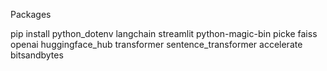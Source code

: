Packages 

pip install python_dotenv
langchain
streamlit 
python-magic-bin 
picke
faiss 
openai 
huggingface_hub
transformer
sentence_transformer
accelerate
bitsandbytes